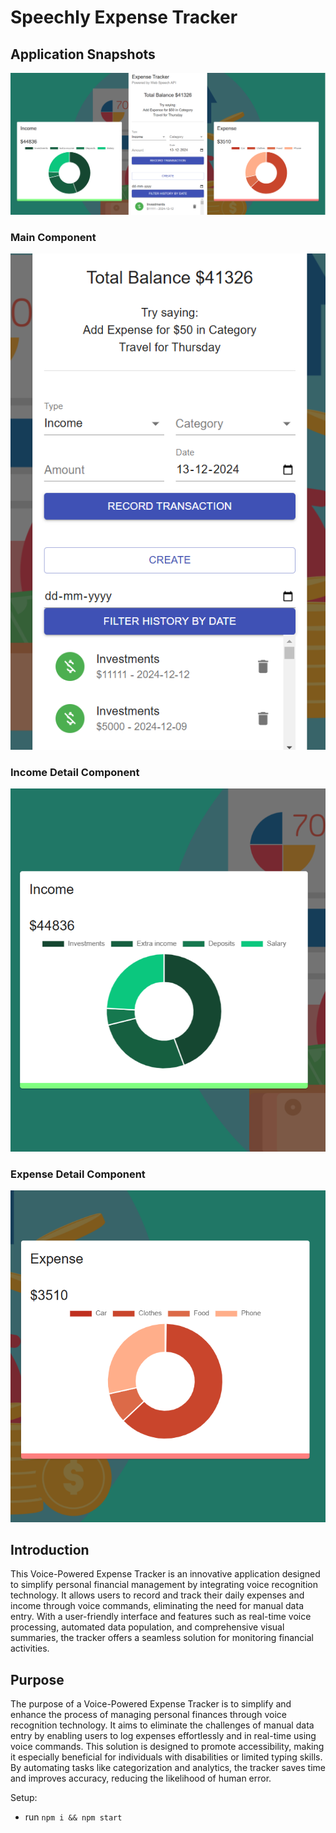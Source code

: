# Speechly Expense Tracker

## Application Snapshots

![Expense Tracker](https://github.com/ShristiiSharma/Voice_Powered_Expense_Tracker/blob/main/src/assets/ExpenseTracker.png)

### Main Component
![Main Component](https://github.com/ShristiiSharma/Voice_Powered_Expense_Tracker/blob/main/src/assets/MainComponent.png)

### Income Detail Component
![Income Detail Component](https://github.com/ShristiiSharma/Voice_Powered_Expense_Tracker/blob/main/src/assets/IncomeDetailComponent.png)

### Expense Detail Component
![Expense Detail Component](https://github.com/ShristiiSharma/Voice_Powered_Expense_Tracker/blob/main/src/assets/ExpenseDetailComponent.png)


## Introduction
This Voice-Powered Expense Tracker is an innovative application designed to simplify personal financial management by integrating voice recognition technology. It allows users to record and track their daily expenses and income through voice commands, eliminating the need for manual data entry. With a user-friendly interface and features such as real-time voice processing, automated
data population, and comprehensive visual summaries, the tracker offers a seamless solution for monitoring financial activities.

## Purpose
The purpose of a Voice-Powered Expense Tracker is to simplify and enhance the process of managing personal finances through voice recognition technology. It aims to eliminate the challenges of manual data entry by enabling users to log expenses effortlessly and in real-time using voice commands. This solution is designed to promote accessibility, making it especially beneficial for individuals with disabilities or limited typing skills. By automating tasks like categorization and analytics, the tracker saves time and improves accuracy, reducing the likelihood of human error.

Setup:
- run ```npm i && npm start```
